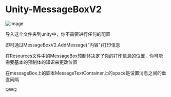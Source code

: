 # Unity-MessageBoxV2
![image](https://github.com/15so42/Unity-MessageBoxV2/raw/V1/gif/GIF.gif)

导入这个文件夹到unity中，你不需要进行任何的配置

即可通过MessageBoxV2.AddMessage("内容")打印信息

在Resources文件中的MessageBox预制体决定了你的打印信息的位置，你可能需要基本的预制体的知识来更改位置

在messageBox上的脚本MessageTextContainer上的space是设置消息之间的垂直间隔

QWQ
